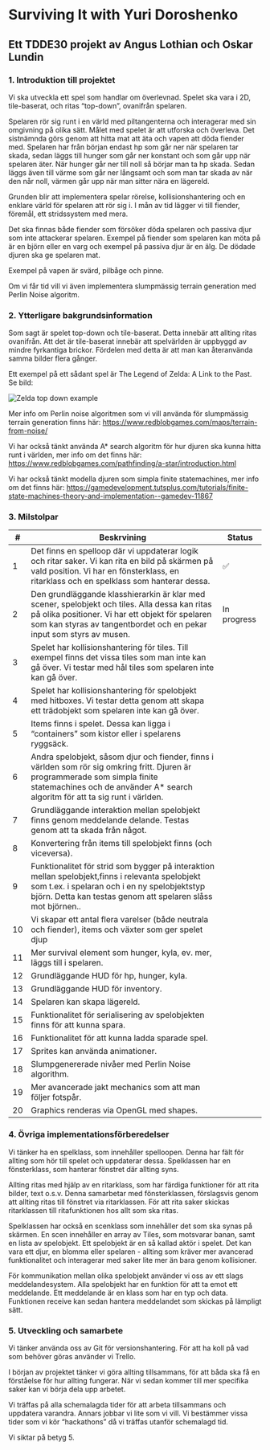 # Surviving It with Yuri Doroshenko

## Ett TDDE30 projekt av Angus Lothian och Oskar Lundin

### 1. Introduktion till projektet
Vi ska utveckla ett spel som handlar om överlevnad. Spelet ska vara i 2D, tile-baserat, och ritas “top-down”, ovanifrån spelaren.

Spelaren rör sig runt i en värld med piltangenterna och interagerar med sin omgivning på olika sätt. Målet med spelet är att utforska och överleva. Det sistnämnda görs genom att hitta mat att äta och vapen att döda fiender med. Spelaren har från början endast hp som går ner när spelaren tar skada, sedan läggs till hunger som går ner konstant och som går upp när spelaren äter. När hunger går ner till noll så börjar man ta hp skada. Sedan läggs även till värme som går ner långsamt och som man tar skada av när den når noll, värmen går upp när man sitter nära en lägereld.

Grunden blir att implementera spelar rörelse, kollisionshantering och en enklare värld för spelaren att rör sig i. I mån av tid lägger vi till fiender, föremål, ett stridssystem med mera.

Det ska finnas både fiender som försöker döda spelaren och passiva djur som inte attackerar spelaren. Exempel på fiender som spelaren kan möta på är en björn eller en varg och exempel på passiva djur är en älg. De dödade djuren ska ge spelaren mat.

Exempel på vapen är svärd, pilbåge och pinne.

Om vi får tid vill vi även implementera slumpmässig terrain generation med Perlin Noise algoritm.

### 2. Ytterligare bakgrundsinformation
Som sagt är spelet top-down och tile-baserat. Detta innebär att allting ritas ovanifrån. Att det är tile-baserat innebär att spelvärlden är uppbyggd av mindre fyrkantiga brickor. Fördelen med detta är att man kan återanvända samma bilder flera gånger.

Ett exempel på ett sådant spel är The Legend of Zelda: A Link to the Past.
Se bild:

![Zelda top down example](http://application.denofgeek.com/pics/games/zeldastyle/03.jpg)

Mer info om Perlin noise algoritmen som vi vill använda för slumpmässig terrain generation finns här: https://www.redblobgames.com/maps/terrain-from-noise/

Vi har också tänkt använda A* search algoritm för hur djuren ska kunna hitta runt i världen, mer info om det finns här: https://www.redblobgames.com/pathfinding/a-star/introduction.html

Vi har också tänkt modella djuren som simpla finite statemachines, mer info om det finns här: https://gamedevelopment.tutsplus.com/tutorials/finite-state-machines-theory-and-implementation--gamedev-11867

### 3. Milstolpar

| **#** | **Beskrvining** | **Status** |
|-------|----------------------------------------------------------------------------------------------------------------------------------------------------------------------------------------------------------------------------|-------------|
| 1 | Det finns en spelloop där vi uppdaterar logik och ritar saker. Vi kan rita en bild på skärmen på vald position. Vi har en fönsterklass, en ritarklass och en spelklass som hanterar dessa. | ✅ |
| 2 | Den grundläggande klasshierarkin är klar med scener, spelobjekt och tiles. Alla dessa kan ritas på olika positioner. Vi har ett objekt för spelaren som kan styras av tangentbordet och en pekar input som styrs av musen. | In progress |
| 3 | Spelet har kollisionshantering för tiles. Till exempel finns det vissa tiles som man inte kan gå över. Vi testar med hål tiles som spelaren inte kan gå över. |  |
| 4 | Spelet har kollisionshantering för spelobjekt med hitboxes. Vi testar detta genom att skapa ett trädobjekt som spelaren inte kan gå över. |  |
| 5 | Items finns i spelet. Dessa kan ligga i “containers” som kistor eller i spelarens ryggsäck. |  |
| 6 | Andra spelobjekt, såsom djur och fiender, finns i världen som rör sig omkring fritt. Djuren är programmerade som simpla finite statemachines och de använder A* search algoritm för att ta sig runt i världen. |  |
| 7 | Grundläggande interaktion mellan spelobjekt finns genom meddelande delande. Testas genom att ta skada från något. |  |
| 8 | Konvertering från items till spelobjekt finns (och viceversa). |  |
| 9 | Funktionalitet för strid som bygger på interaktion mellan spelobjekt,finns i relevanta spelobjekt som t.ex. i spelaran och i en ny spelobjektstyp björn. Detta kan testas genom att spelaren slåss mot björnen.. |  |
| 10 | Vi skapar ett antal flera varelser (både neutrala och fiender), items och växter som ger spelet djup |  |
| 11 | Mer survival element som hunger, kyla, ev. mer, läggs till i spelaren. |  |
| 12 | Grundläggande HUD för hp, hunger, kyla. |  |
| 13 | Grundläggande HUD för inventory. |  |
| 14 | Spelaren kan skapa lägereld. |  |
| 15 | Funktionalitet för serialisering av spelobjekten finns för att kunna spara. |  |
| 16 | Funktionalitet för att kunna ladda sparade spel. |  |
| 17 | Sprites kan använda animationer. |  |
| 18 | Slumpgenererade nivåer med Perlin Noise algorithm. |  |
| 19 | Mer avancerade jakt mechanics som att man följer fotspår. |  |
| 20 | Graphics renderas via OpenGL med shapes. |  |

### 4. Övriga implementationsförberedelser
Vi tänker ha en spelklass, som innehåller spelloopen. Denna har fält för allting som hör till spelet och uppdaterar dessa. Spelklassen har en fönsterklass, som hanterar fönstret där allting syns.

Allting ritas med hjälp av en ritarklass, som har färdiga funktioner för att rita bilder, text o.s.v. Denna samarbetar med fönsterklassen, förslagsvis genom att allting ritas till fönstret via ritarklassen. För att rita saker skickas ritarklassen till ritafunktionen hos allt som ska ritas.

Spelklassen har också en scenklass som innehåller det som ska synas på skärmen. En scen innehåller en array av Tiles, som motsvarar banan, samt en lista av spelobjekt. Ett spelobjekt är en så kallad aktör i spelet. Det kan vara ett djur, en blomma eller spelaren - allting som kräver mer avancerad funktionalitet och interagerar med saker lite mer än bara genom kollisioner.

För kommunikation mellan olika spelobjekt använder vi oss av ett slags meddelandesystem. Alla spelobjekt har en funktion för att ta emot ett meddelande. Ett meddelande är en klass som har en typ och data. Funktionen receive kan sedan hantera meddelandet som skickas på lämpligt sätt.

### 5. Utveckling och samarbete
Vi tänker använda oss av Git för versionshantering. För att ha koll på vad som behöver göras använder vi Trello.

I början av projektet tänker vi göra allting tillsammans, för att båda ska få en förståelse för hur allting fungerar. När vi sedan kommer till mer specifika saker kan vi börja dela upp arbetet.

Vi träffas på alla schemalagda tider för att arbeta tillsammans och uppdatera varandra. Annars jobbar vi lite som vi vill. Vi bestämmer vissa tider som vi kör “hackathons” då vi träffas utanför schemalagd tid.

Vi siktar på betyg 5.
